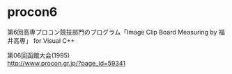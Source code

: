 # procon6
第6回高専プロコン競技部門のプログラム「Image Clip Board Measuring by 福井高専」 for Visual C++ 

第06回函館大会(1995)  
http://www.procon.gr.jp/?page_id=59341  
